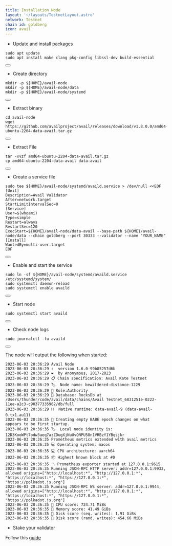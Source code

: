 ```yaml
---
title: Installation Node
layout: '~/layouts/TestnetLayout.astro'
network: Testnet
chain id: goldberg
icon: avail
---
```


- Update and install packages

<div class="code-block-wrapper">
  <pre><code>sudo apt update
sudo apt install make clang pkg-config libssl-dev build-essential</code></pre>
  <button class="copy-btn"><i class="fas fa-copy"></i></button>
</div>

- Create directory

<div class="code-block-wrapper">
  <pre><code>mkdir -p ${HOME}/avail-node
mkdir -p ${HOME}/avail-node/data
mkdir -p ${HOME}/avail-node/systemd</code></pre>
  <button class="copy-btn"><i class="fas fa-copy"></i></button>
</div>

- Extract binary
<div class="code-block-wrapper">
  <pre><code>cd avail-node
wget https://github.com/availproject/avail/releases/download/v1.8.0.0/amd64-ubuntu-2204-data-avail.tar.gz</code></pre>
  <button class="copy-btn"><i class="fas fa-copy"></i></button>
</div>

- Extract File

<div class="code-block-wrapper">
  <pre><code>tar -xvzf amd64-ubuntu-2204-data-avail.tar.gz
cp amd64-ubuntu-2204-data-avail data-avail</code></pre>
  <button class="copy-btn"><i class="fas fa-copy"></i></button>
</div>

- Create a service file

<div class="code-block-wrapper">
  <pre><code>sudo tee ${HOME}/avail-node/systemd/availd.service &gt; /dev/null &lt;&lt;EOF
[Unit]
Description=Avail Validator
After=network.target
StartLimitIntervalSec=0
[Service]
User=$(whoami)
Type=simple
Restart=always
RestartSec=120
ExecStart=${HOME}/avail-node/data-avail --base-path ${HOME}/avail-node/data --chain goldberg --port 30333 --validator --name "YOUR_NAME"
[Install]
WantedBy=multi-user.target
EOF</code></pre>
  <button class="copy-btn"><i class="fas fa-copy"></i></button>
</div>


- Enable and start the service

<div class="code-block-wrapper">
  <pre><code>sudo ln -sf ${HOME}/avail-node/systemd/availd.service /etc/systemd/system/
sudo systemctl daemon-reload
sudo systemctl enable availd</code></pre>
  <button class="copy-btn"><i class="fas fa-copy"></i></button>
</div>

- Start node

<div class="code-block-wrapper">
  <pre><code>sudo systemctl start availd</code></pre>
  <button class="copy-btn"><i class="fas fa-copy"></i></button>
</div>

- Check node logs

<div class="code-block-wrapper">
  <pre><code>sudo journalctl -fu availd</code></pre>
  <button class="copy-btn"><i class="fas fa-copy"></i></button>
</div>

The node will output the following when started:
```
2023-06-03 20:36:29 Avail Node
2023-06-03 20:36:29 ✌️  version 1.6.0-99b85257d6b
2023-06-03 20:36:29 ❤️  by Anonymous, 2017-2023
2023-06-03 20:36:29 📋 Chain specification: Avail Kate Testnet
2023-06-03 20:36:29 🏷  Node name: bewildered-distance-1229
2023-06-03 20:36:29 👤 Role:Authority
2023-06-03 20:36:29 💾 Database: RocksDb at /Users/thunder/code/avail/data/chains/Avail Testnet_6831251e-0222-11ee-a2c3-c90377335962/db/full
2023-06-03 20:36:29 ⛓  Native runtime: data-avail-9 (data-avail-0.tx1.au11)
2023-06-03 20:36:35 👶 Creating empty BABE epoch changes on what appears to be first startup.
2023-06-03 20:36:35 🏷  Local node identity is: 12D3KooWPt7odw3aeq7azZDugXjNuUvQNPU58n1VRBzY1YBqsjkr
2023-06-03 20:36:35 Prometheus metrics extended with avail metrics
2023-06-03 20:36:35 💻 Operating system: macos
2023-06-03 20:36:35 💻 CPU architecture: aarch64
2023-06-03 20:36:35 📦 Highest known block at #0
2023-06-03 20:36:35 〽️ Prometheus exporter started at 127.0.0.1:9615
2023-06-03 20:36:35 Running JSON-RPC HTTP server: addr=127.0.0.1:9933, allowed origins=["http://localhost:*", "http://127.0.0.1:*", "https://localhost:*", "https://127.0.0.1:*", "https://polkadot.js.org"]
2023-06-03 20:36:35 Running JSON-RPC WS server: addr=127.0.0.1:9944, allowed origins=["http://localhost:*", "http://127.0.0.1:*", "https://localhost:*", "https://127.0.0.1:*", "https://polkadot.js.org"]
2023-06-03 20:36:35 🏁 CPU score: 724.71 MiBs
2023-06-03 20:36:35 🏁 Memory score: 41.49 GiBs
2023-06-03 20:36:35 🏁 Disk score (seq. writes): 1.91 GiBs
2023-06-03 20:36:35 🏁 Disk score (rand. writes): 454.66 MiBs
```

- Stake your validator

Follow this [guide](https://docs.availproject.org/operate/validator/staking/)
